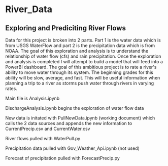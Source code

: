 # River_Data
## Exploring and Prediciting River Flows

Data for this project is broken into 2 parts. Part 1 is the water data which is from USGS WaterFlow and part 2 is the precipitation data which is from NOAA. The goal of this exploration and analysis is to understand the relationship of water flow (cfs) and rain precipitation. Once the exploration and analysis is completed I will attempt to build a model that will feed into a PowerBI dashboard. The goal of this ambitious project is to rate a river's ability to move water through its system. The beginning grades for this ability will be slow, average, and fast. This will be useful information when planning a trip to a river as storms push water through rivers in varying rates. 


Main file is Analysis.ipynb

DischargeAnalysis.ipynb begins the exploration of water flow data

New data is initated with PullNewData.ipynb (working document) which calls the 2 data sources and appends the new information to CurrentPrecip.csv and CurrentWater.csv

River flows pulled with WaterPull.py

Precipitation data pulled with Gov_Weather_Api.ipynb (not used)

Forecast of precipitation pulled with ForecastPrecip.py

